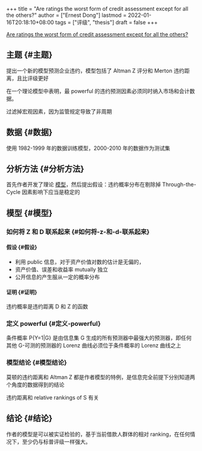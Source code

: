 +++
title = "Are ratings the worst form of credit assessment except for all the others?"
author = ["Ernest Dong"]
lastmod = 2022-01-16T20:18:10+08:00
tags = ["评级", "thesis"]
draft = false
+++

[Are ratings the worst form of credit assessment except for all the others?](https://www.cambridge.org/core/journals/journal-of-financial-and-quantitative-analysis/article/are-ratings-the-worst-form-of-credit-assessment-except-for-all-the-others/94B1DAE28B06D9E48B3BB4A8352C14A3)


## 主题 {#主题}

提出一个新的模型预测企业违约，模型包括了 Altman Z 评分和 Merton 违约距离，且比评级更好

在一个理论模型中表明，最 powerful 的违约预测因素必须同时纳入市场和会计数据。

过滤掉宏观因素，因为监管规定导致了非周期


## 数据 {#数据}

使用 1982-1999 年的数据训练模型，2000-2010 年的数据作为测试集


## 分析方法 {#分析方法}

首先作者开发了理论 [模型](#模型)，然后提出假设：违约概率分布在剔除掉 Through-the-Cycle 因素影响下应当是稳定的


## 模型 {#模型}


### 如何将 Z 和 D 联系起来 {#如何将-z-和-d-联系起来}


#### 假设 {#假设}

-   利用 public 信息，对于资产价值对数的估计是无偏的，
-   资产价值、误差和收益率 mutually 独立
-   公开信息的产生服从一定的概率分布


#### 证明 {#证明}

违约概率是违约距离 D 和 Z 的函数


### 定义 powerful {#定义-powerful}

条件概率 P{Y=1|G} 是由信息集 G 生成的所有预测器中最强大的预测器，即任何其他 G-可测的预测器的 Lorenz 曲线必须位于条件概率的 Lorenz 曲线之上


### 模型结论 {#模型结论}

莫顿的违约距离和 Altman Z 都是作者模型的特例，是信息完全前提下分别知道两个角度的数据得到的结论

违约距离和 relative rankings of S 有关


## 结论 {#结论}

作者的模型是可以被实证检验的，基于当前借款人群体的相对 ranking，在任何情况下，至少仍与标普评级一样强大。

<style>.csl-entry{text-indent: -1.5em; margin-left: 1.5em;}</style><div class="csl-bib-body">
</div>